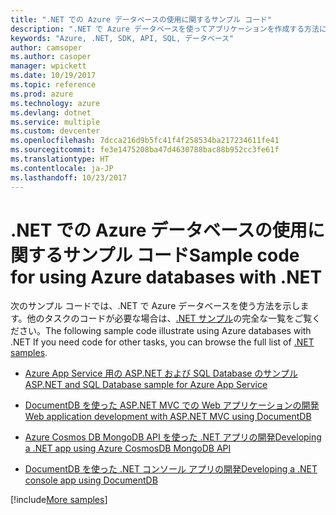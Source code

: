 ```yaml
---
title: ".NET での Azure データベースの使用に関するサンプル コード"
description: ".NET で Azure データベースを使ってアプリケーションを作成する方法に関するサンプル コードを入手してください"
keywords: "Azure, .NET, SDK, API, SQL, データベース"
author: camsoper
ms.author: casoper
manager: wpickett
ms.date: 10/19/2017
ms.topic: reference
ms.prod: azure
ms.technology: azure
ms.devlang: dotnet
ms.service: multiple
ms.custom: devcenter
ms.openlocfilehash: 7dcca216d9b5fc41f4f258534ba217234611fe41
ms.sourcegitcommit: fe3e1475208ba47d4630788bac88b952cc3fe61f
ms.translationtype: HT
ms.contentlocale: ja-JP
ms.lasthandoff: 10/23/2017
---
```

# <a name="sample-code-for-using-azure-databases-with-net"></a><span data-ttu-id="71136-104">.NET での Azure データベースの使用に関するサンプル コード</span><span class="sxs-lookup"><span data-stu-id="71136-104">Sample code for using Azure databases with .NET</span></span>

<span data-ttu-id="71136-105">次のサンプル コードでは、.NET で Azure データベースを使う方法を示します。他のタスクのコードが必要な場合は、[.NET サンプル](https://azure.microsoft.com/resources/samples/?term=dotnet)の完全な一覧をご覧ください。</span><span class="sxs-lookup"><span data-stu-id="71136-105">The following sample code illustrate using Azure databases with .NET If you need code for other tasks, you can browse the full list of [.NET samples](https://azure.microsoft.com/resources/samples/?term=dotnet).</span></span>

- [<span data-ttu-id="71136-106">Azure App Service 用の ASP.NET および SQL Database のサンプル</span><span class="sxs-lookup"><span data-stu-id="71136-106">ASP.NET and SQL Database sample for Azure App Service</span></span>](https://azure.microsoft.com/resources/samples/dotnet-sqldb-tutorial/)

- [<span data-ttu-id="71136-107">DocumentDB を使った ASP.NET MVC での Web アプリケーションの開発</span><span class="sxs-lookup"><span data-stu-id="71136-107">Web application development with ASP.NET MVC using DocumentDB</span></span>](https://azure.microsoft.com/resources/samples/documentdb-dotnet-todo-app/)

- [<span data-ttu-id="71136-108">Azure Cosmos DB MongoDB API を使った .NET アプリの開発</span><span class="sxs-lookup"><span data-stu-id="71136-108">Developing a .NET app using Azure CosmosDB MongoDB API</span></span>](https://azure.microsoft.com/resources/samples/azure-cosmos-db-mongodb-dotnet-getting-started/)

- [<span data-ttu-id="71136-109">DocumentDB を使った .NET コンソール アプリの開発</span><span class="sxs-lookup"><span data-stu-id="71136-109">Developing a .NET console app using DocumentDB</span></span>](https://azure.microsoft.com/resources/samples/documentdb-dotnet-getting-started/)

[!include[More samples](includes/more-samples.md)]
